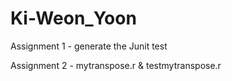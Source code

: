 # Ki-Weon_Yoon
Assignment 1 - generate the Junit test

Assignment 2 - mytranspose.r & testmytranspose.r
